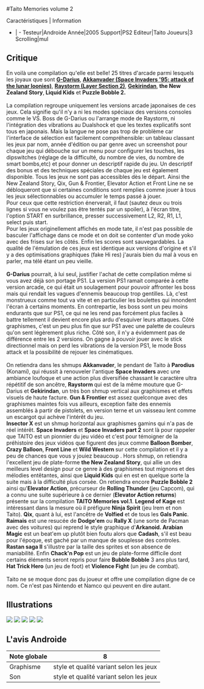 #Taito Memories volume 2

Caractéristiques | Information
- | -
Testeur|Androide
Année|2005
Support|PS2
Editeur|Taito
Joueurs|3
Scrolling|mul

## Critique
En voilà une compilation qu'elle est belle! 25 titres d'arcade parmi lesquels les joyaux que sont <a href="http://www.shmup.com/index.php?page=fiche&amp;id=389"><b>G-Darius</b></a>, <a href="http://www.shmup.com/index.php?page=fiche&amp;id=132"><b>Akkanvader (Space Invaders '95: attack of the lunar loonies)</b></a>, <a href="http://www.shmup.com/index.php?page=fiche&amp;id=298"><b>Raystorm (Layer Section 2)</b></a>, <a href="http://www.shmup.com/index.php?page=fiche&amp;id=281"><b>Gekirindan</b></a>,<b> the New Zealand Story</b>,<b> Liquid Kids</b> et <b>Puzzle Bobble 2.</b><br/><br/>La compilation regroupe uniquement les versions arcade japonaises de ces jeux. Cela signifie qu'il n'y a ni les modes spéciaux des versions consoles comme le VS. Boss de G-Darius ou l'arrange mode de Raystorm, ni l'intégration des vibrations au Dualshock et que les textes explicatifs sont tous en japonais. Mais la langue ne pose pas trop de problème car l'interface de sélection est facilement compréhensible: un tableau classant les jeux par nom, année d'édition ou par genre avec un screenshot pour chaque jeu qui débouche sur un menu pour configurer les touches, les dipswitches (réglage de la difficulté, du nombre de vies, du nombre de smart bombs,etc) et pour donner un descriptif rapide du jeu. Un descriptif des bonus et des techniques spéciales de chaque jeu est également disponible. Tous les jeux ne sont pas accessibles dès le départ. Ainsi the New Zealand Story, Qix, Gun & Frontier, Elevator Action et Front Line ne se débloqueront que si certaines conditions sont remplies comme jouer à tous les jeux sélectionnables ou accumuler le temps passé à jouer. <br/>Pour ceux que cette restriction énerverait, il faut (sautez deux ou trois lignes si vous ne voulez pas être tentés par un spoiler), à l'écran titre, l'option START en surbrillance, presser successivement L2, R2, R1, L1, select puis start.<br/>Pour les jeux originellement affichés en mode tate, il n'est pas possible de basculer l'affichage dans ce mode et on doit se contenter d'un mode yoko avec des frises sur les côtés. Enfin les scores sont sauvegardables. La qualité de l'émulation de ces jeux est identique aux versions d'origine et s'il y a des optimisations graphiques (fake Hi res) j'aurais bien du mal à vous en parler, ma télé étant un peu vieille.<br/><br/><b>G-Darius</b> pourrait, à lui seul, justifier l'achat de cette compilation même si vous avez déjà son portage PS1. La version PS1 ramait comparée à cette version arcade, ce qui était un soulagement pour pouvoir affronter les boss mais qui rendait les vagues d'ennemis beaucoup trop gentilles. Là, c'est monstrueux comme tout va vite et en particulier les boulettes qui innondent l'écran à certains moments. En contrepartie, les boss sont un peu moins endurants que sur PS1, ce qui ne les rend pas forcément plus faciles à battre tellement il devient encore plus ardu d'esquiver leurs attaques. Côté graphismes, c'est un peu plus fin que sur PS1 avec une palette de couleurs qu'on sent légèrement plus riche. Côté son, il n'y a évidemment pas de différence entre les 2 versions. On gagne à pouvoir jouer avec le stick directionnel mais on perd les vibrations de la version PS1, le mode Boss attack et la possibilité de rejouer les cinématiques.<br/><br/>On retiendra dans les shmups <b>Akkanvader</b>, le pendant de Taito à <b>Parodius</b> (Konami), qui réussit à renouveler l'antique <b>Space Invaders</b> avec une ambiance loufoque et une action plus diversifiée chassant le caractère ultra répétitif de son ancêtre, <b>Raystorm </b>qui est de la même mouture que G-Darius et <b>Gekirindan</b>, un très bon shmup vertical aux graphismes et effets visuels de haute facture. <b>Gun & Frontier</b> est assez quelconque avec des graphismes maintes fois vus ailleurs, exception faite des ennemis assemblés à partir de pistolets, en version terne et un vaisseau lent comme un escargot qui achève l'intérêt du jeu.<br/><b>Insector X</b> est un shmup horizontal aux graphismes gamins qui n'a pas de réel intérêt. <b>Space Invaders</b> et <b>Space Invaders part 2</b> sont là pour rappeler que TAITO est un pionnier du jeu vidéo et c'est pour témoigner de la préhistoire des jeux vidéos que figurent des jeux comme <b>Balloon Bomber</b>, <b>Crazy Balloon</b>, <b>Front Line</b> et <b>Wild Western </b>sur cette compilation et il y a peu de chances que vous y jouiez beaucoup . Hors shmup, on retiendra l'excellent jeu de plate-forme <b>the New Zealand Story</b>, qui allie un des meilleurs level design pour ce genre à des graphismes tout mignons et des mélodies entêtantes, ainsi que <b>Liquid Kids</b> qui en est en quelque sorte la suite mais à la difficulté plus corsée. On retiendra encore <b>Puzzle Bobble 2</b> ainsi qu'<b>Elevator Action</b>, précurseur de <b>Rolling Thunder </b>(jeu Capcom), qui a connu une suite supérieure à ce dernier (<b>Elevator Action returns</b>) présente sur la compilation <b>TAITO Memories vol.1</b>. <b>Legend of Kage </b>est intéressant dans la mesure où il préfigure <b>Ninja Spirit</b> (jeu Irem et non Taito). <b>Qix</b>, quant à lui, est l'ancêtre de <b>Volfied</b> et de tous les <b>Gals Panic</b>. <b>Raimais</b> est une resucée de <b>Dodge'em</b> ou <b>Rally X</b> (une sorte de Pacman avec des voitures) qui reprend le style graphique d'<b>Arkanoid. Arabian Magic</b> est un beat'em up plutôt bien foutu alors que <b>Cadash</b>, s'il est beau pour l'époque, est gaché par un manque de souplesse des controles. <b>Rastan saga II</b> s'illustre par la taille des sprites et son absence de maniabilité. Enfin <b>Chack'n Pop</b> est un jeu de plate-forme difficile dont certains éléments seront repris pour faire <b>Bubble Bobble</b> 3 ans plus tard, <b>Hat Trick Hero</b> (un jeu de foot) et <b>Violence Fight</b> (un jeu de combat).<br/><br/>Taito ne se moque donc pas du joueur et offre une compilation digne de ce nom. Ce n'est pas Nintendo et Namco qui peuvent en dire autant.

## Illustrations
![](http://www.shmup.com/images/thumbs/img_fiche_1_802.jpg)
![](http://www.shmup.com/images/thumbs/img_fiche_2_802.jpg)
![](http://www.shmup.com/images/thumbs/img_fiche_3_802.jpg)
![](http://www.shmup.com/images/thumbs/img_fiche_4_802.jpg)
![](http://www.shmup.com/images/thumbs/img_fiche_5_802.jpg)

## L'avis Androide
Note globale|8
-|-
Graphisme|style et qualité variant selon les jeux
Son|style et qualité variant selon les jeux
